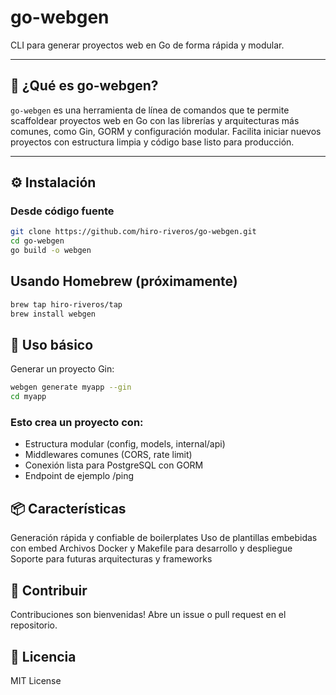 # go-webgen

CLI para generar proyectos web en Go de forma rápida y modular.

---

## 🚀 ¿Qué es go-webgen?

`go-webgen` es una herramienta de línea de comandos que te permite scaffoldear proyectos web en Go con las librerías y arquitecturas más comunes, como Gin, GORM y configuración modular. Facilita iniciar nuevos proyectos con estructura limpia y código base listo para producción.

---

## ⚙️ Instalación

### Desde código fuente

```bash
git clone https://github.com/hiro-riveros/go-webgen.git
cd go-webgen
go build -o webgen
```

## Usando Homebrew (próximamente)

```bash
brew tap hiro-riveros/tap
brew install webgen
```

## 🧪 Uso básico
Generar un proyecto Gin:
```bash
webgen generate myapp --gin
cd myapp
```

### Esto crea un proyecto con:
- Estructura modular (config, models, internal/api)
- Middlewares comunes (CORS, rate limit)
- Conexión lista para PostgreSQL con GORM
- Endpoint de ejemplo /ping


## 📦 Características
Generación rápida y confiable de boilerplates
Uso de plantillas embebidas con embed
Archivos Docker y Makefile para desarrollo y despliegue
Soporte para futuras arquitecturas y frameworks

## 🤝 Contribuir
Contribuciones son bienvenidas!
Abre un issue o pull request en el repositorio.

## 📄 Licencia
MIT License